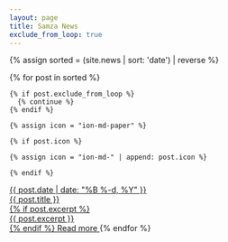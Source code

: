 ```yaml
---
layout: page
title: Samza News
exclude_from_loop: true
---
```

<!--
   Licensed to the Apache Software Foundation (ASF) under one or more
   contributor license agreements.  See the NOTICE file distributed with
   this work for additional information regarding copyright ownership.
   The ASF licenses this file to You under the Apache License, Version 2.0
   (the "License"); you may not use this file except in compliance with
   the License.  You may obtain a copy of the License at

       http://www.apache.org/licenses/LICENSE-2.0

   Unless required by applicable law or agreed to in writing, software
   distributed under the License is distributed on an "AS IS" BASIS,
   WITHOUT WARRANTIES OR CONDITIONS OF ANY KIND, either express or implied.
   See the License for the specific language governing permissions and
   limitations under the License.
-->

<div class="news_cards">

  {% assign sorted = (site.news | sort: 'date') | reverse %}

  {% for post in sorted %}

    {% if post.exclude_from_loop %}
      {% continue %}
    {% endif %}

    {% assign icon = "ion-md-paper" %}

    {% if post.icon %}

    {% assign icon = "ion-md-" | append: post.icon %}

    {% endif %}

  <a class="news__card" href="{{ post.url }}">
    <i class="news__card-icon icon {{ icon }}"></i>
    <div class="news__card-date">{{ post.date | date: "%B %-d, %Y" }}</div>
    <div class="news__card-title">{{ post.title }}</div>
    {% if post.excerpt %}
    <div class="news__card-description">
      {{ post.excerpt }}
    </div>
    {% endif %}
    <span class="news__card-button">Read more</span>
  </a>
  {% endfor %}

</div>